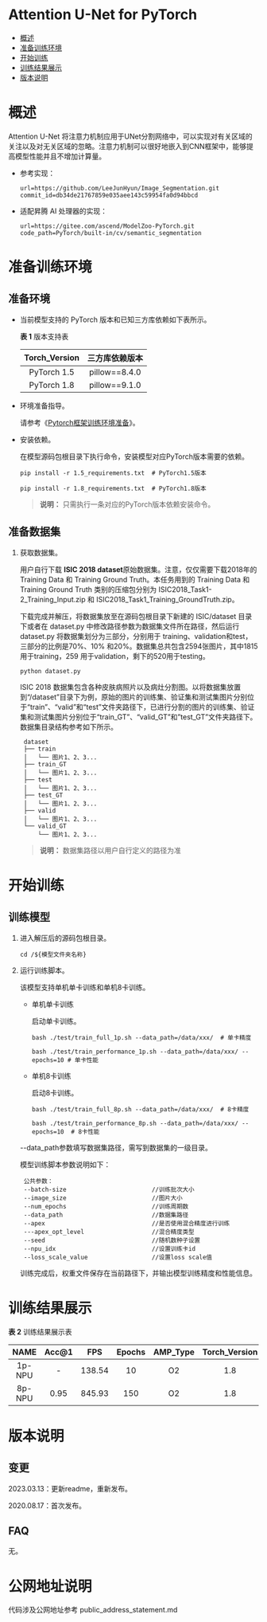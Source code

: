 # Attention U-Net for PyTorch
-   [概述](#概述)
-   [准备训练环境](#准备训练环境)
-   [开始训练](#开始训练)
-   [训练结果展示](#训练结果展示)
-   [版本说明](#版本说明)

# 概述

Attention U-Net 将注意力机制应用于UNet分割网络中，可以实现对有关区域的关注以及对无关区域的忽略。注意力机制可以很好地嵌入到CNN框架中，能够提高模型性能并且不增加计算量。

- 参考实现：

  ```
  url=https://github.com/LeeJunHyun/Image_Segmentation.git
  commit_id=db34de21767859e035aee143c59954fa0d94bbcd
  ```

- 适配昇腾 AI 处理器的实现：

  ```
  url=https://gitee.com/ascend/ModelZoo-PyTorch.git
  code_path=PyTorch/built-in/cv/semantic_segmentation
  ```


# 准备训练环境

## 准备环境

- 当前模型支持的 PyTorch 版本和已知三方库依赖如下表所示。

  **表 1**  版本支持表

  | Torch_Version      | 三方库依赖版本                                 |
  | :--------: | :----------------------------------------------------------: |
  | PyTorch 1.5 | pillow==8.4.0 |
  | PyTorch 1.8 | pillow==9.1.0 |
  
- 环境准备指导。

  请参考《[Pytorch框架训练环境准备](https://www.hiascend.com/document/detail/zh/ModelZoo/pytorchframework/ptes)》。
  
- 安装依赖。

  在模型源码包根目录下执行命令，安装模型对应PyTorch版本需要的依赖。
  ```
  pip install -r 1.5_requirements.txt  # PyTorch1.5版本
  
  pip install -r 1.8_requirements.txt  # PyTorch1.8版本
  ```
  > **说明：** 
  >只需执行一条对应的PyTorch版本依赖安装命令。


## 准备数据集

1. 获取数据集。

   用户自行下载 **ISIC 2018 dataset**原始数据集。注意，仅仅需要下载2018年的 Training Data 和 Training Ground Truth。本任务用到的 Training Data 和 Training Ground Truth 类别的压缩包分别为 ISIC2018_Task1-2_Training_Input.zip 和 ISIC2018_Task1_Training_GroundTruth.zip。

   下载完成并解压，将数据集放至在源码包根目录下新建的 ISIC/dataset 目录下或者在 dataset.py 中修改路径参数为数据集文件所在路径，然后运行 dataset.py 将数据集划分为三部分，分别用于 training、validation和test，三部分的比例是70%、10% 和20%。数据集总共包含2594张图片，其中1815用于training，259 用于validation，剩下的520用于testing。

   ```
   python dataset.py
   ```
   
   ISIC 2018 数据集包含各种皮肤病照片以及病灶分割图。以将数据集放置到“/dataset”目录下为例，原始的图片的训练集、验证集和测试集图片分别位于“train”、“valid”和“test”文件夹路径下，已进行分割的图片的训练集、验证集和测试集图片分别位于“train_GT”、“valid_GT”和”test_GT”文件夹路径下。数据集目录结构参考如下所示。
   
   ```
    dataset
    ├── train
    │   └── 图片1、2、3...
    ├── train_GT
    │   └── 图片1、2、3...
    ├── test
    │   └── 图片1、2、3...
    ├── test_GT
    │   └── 图片1、2、3...
    ├── valid
    │   └── 图片1、2、3...
    └── valid_GT
        └── 图片1、2、3...
   ```
   
   > **说明：** 
   > 数据集路径以用户自行定义的路径为准


# 开始训练

## 训练模型

1. 进入解压后的源码包根目录。

   ```
   cd /${模型文件夹名称} 
   ```

2. 运行训练脚本。

   该模型支持单机单卡训练和单机8卡训练。

   - 单机单卡训练

     启动单卡训练。

     ```
     bash ./test/train_full_1p.sh --data_path=/data/xxx/  # 单卡精度
     
     bash ./test/train_performance_1p.sh --data_path=/data/xxx/ --epochs=10 # 单卡性能
     ```

   - 单机8卡训练

     启动8卡训练。

     ```
     bash ./test/train_full_8p.sh --data_path=/data/xxx/  # 8卡精度
     
     bash ./test/train_performance_8p.sh --data_path=/data/xxx/ --epochs=10  # 8卡性能
     ```

   --data_path参数填写数据集路径，需写到数据集的一级目录。

   模型训练脚本参数说明如下：

   ```
    公共参数：
    --batch-size                        //训练批次大小
    --image_size                        //图片大小
    --num_epochs                        //训练周期数
    --data_path                         //数据集路径
    --apex                              //是否使用混合精度进行训练  
    ---apex_opt_level                   //混合精度类型
    --seed                              //随机数种子设置
    --npu_idx                           //设置训练卡id
    --loss_scale_value                  //设置loss scale值
   ```
   
   训练完成后，权重文件保存在当前路径下，并输出模型训练精度和性能信息。


# 训练结果展示

**表 2**  训练结果展示表

|  NAME  | Acc@1 |  FPS   | Epochs | AMP_Type | Torch_Version |
| :----: | :---: | :----: | :----: | :------: | :-----------: |
| 1p-NPU |   -   | 138.54 |   10   |    O2    |      1.8      |
| 8p-NPU | 0.95  | 845.93 |  150   |    O2    |      1.8      |


# 版本说明

## 变更

2023.03.13：更新readme，重新发布。

2020.08.17：首次发布。

## FAQ

无。

# 公网地址说明

代码涉及公网地址参考 public_address_statement.md
